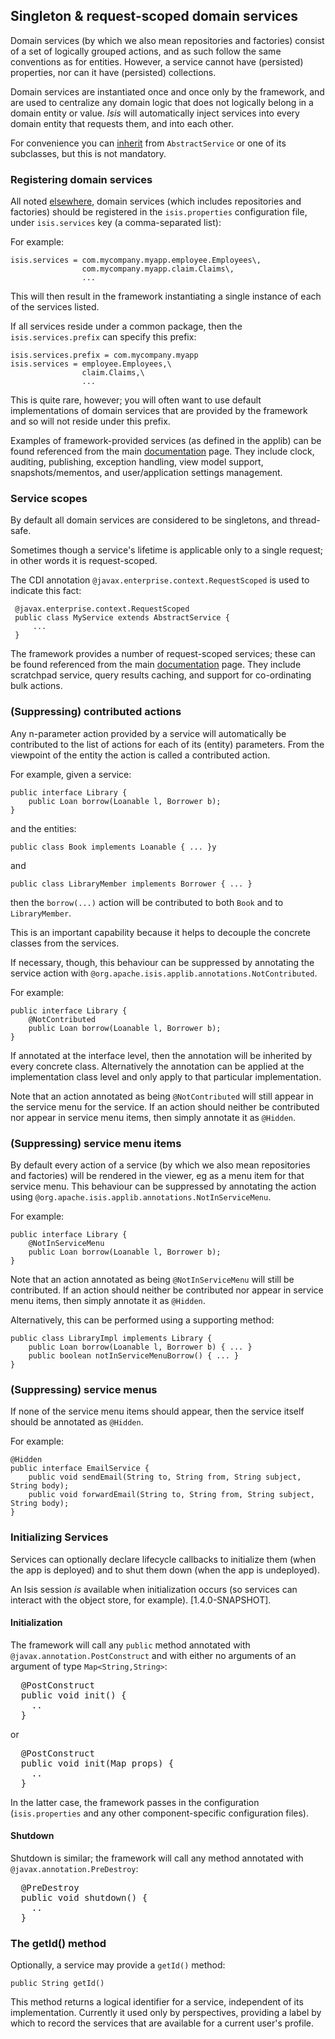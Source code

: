 Singleton &amp; request-scoped domain services
-----------------------------------------------

Domain services (by which we also mean repositories and factories) consist of a set 
of logically grouped actions, and as such follow the same conventions as for entities. However, a service cannot have (persisted) properties, nor can it have (persisted) collections.

Domain services are instantiated once and once only by the framework,
and are used to centralize any domain logic that does not logically
belong in a domain entity or value. *Isis* will automatically inject
services into every domain entity that requests them, and into each
other.

For convenience you can [inherit](../how-tos/how-to-01-010-How-to-have-a-domain-object-be-a-POJO.html) from `AbstractService` or one of its subclasses, but this is not mandatory.

### Registering domain services

All noted [elsewhere](../how-to-09-010-How-to-register-domain-services,-repositories-and-factories.html), domain services (which includes repositories and factories) should be registered in the `isis.properties` configuration file, under `isis.services` key (a comma-separated list):

For example:

    isis.services = com.mycompany.myapp.employee.Employees\,
                    com.mycompany.myapp.claim.Claims\,
                    ...

This will then result in the framework instantiating a single instance of each of the services listed.

If all services reside under a common package, then the `isis.services.prefix` can specify this prefix:

    isis.services.prefix = com.mycompany.myapp
    isis.services = employee.Employees,\
                    claim.Claims,\
                    ...

This is quite rare, however; you will often want to use default implementations of domain services that are provided by the framework and so will not reside under this prefix.

Examples of framework-provided services (as defined in the applib) can be found referenced from the main [documentation](../../documentation.html) page.   They include clock, auditing, publishing, exception handling, view model support, snapshots/mementos, and user/application settings management.


### Service scopes

By default all domain services are considered to be singletons, and thread-safe.

Sometimes though a service's lifetime is applicable only to a single request; in other words it is request-scoped.

The CDI annotation `@javax.enterprise.context.RequestScoped` is used to indicate this fact:

     @javax.enterprise.context.RequestScoped
     public class MyService extends AbstractService {
         ...
     }

The framework provides a number of request-scoped services; these can be found referenced from the main [documentation](../../documentation.html) page.   They include scratchpad service, query results caching, and support for co-ordinating bulk actions. 


### (Suppressing) contributed actions

Any n-parameter action provided by a service will automatically be contributed to the list of actions for each of its (entity) parameters. From the viewpoint of the entity the action is called a contributed action.

For example, given a service:

    public interface Library {
        public Loan borrow(Loanable l, Borrower b);
    }

and the entities:

    public class Book implements Loanable { ... }y

and

    public class LibraryMember implements Borrower { ... }

then the `borrow(...)` action will be contributed to both `Book` and to `LibraryMember`.

This is an important capability because it helps to decouple the concrete classes from the services.

If necessary, though, this behaviour can be suppressed by annotating the service action with  `@org.apache.isis.applib.annotations.NotContributed`.

For example:

    public interface Library {
        @NotContributed
        public Loan borrow(Loanable l, Borrower b);
    }

If annotated at the interface level, then the annotation will be inherited by every concrete class. Alternatively the annotation can be applied at the implementation class level and only apply to that particular implementation.

Note that an action annotated as being `@NotContributed` will still appear in the service menu for the service. If an action should neither be contributed nor appear in service menu items, then simply annotate it as `@Hidden`.

### (Suppressing) service menu items

By default every action of a service (by which we also mean repositories and factories) will be rendered in the viewer, eg as a menu item for that service menu. This behaviour can be suppressed by annotating the action using `@org.apache.isis.applib.annotations.NotInServiceMenu`.

For example:

    public interface Library {
        @NotInServiceMenu
        public Loan borrow(Loanable l, Borrower b);
    }

Note that an action annotated as being `@NotInServiceMenu` will still be contributed. If an action should neither be contributed nor appear in service menu items, then simply annotate it as `@Hidden`.

Alternatively, this can be performed using a supporting method:

    public class LibraryImpl implements Library {
        public Loan borrow(Loanable l, Borrower b) { ... }
        public boolean notInServiceMenuBorrow() { ... }
    }

### (Suppressing) service menus

If none of the service menu items should appear, then the service itself should be annotated as `@Hidden`.

For example:

    @Hidden
    public interface EmailService {
        public void sendEmail(String to, String from, String subject, String body);
        public void forwardEmail(String to, String from, String subject, String body);
    }

### Initializing Services

Services can optionally declare lifecycle callbacks to initialize them (when the app is deployed) and to shut them down (when the app is undeployed).

An Isis session *is* available when initialization occurs (so services can interact with the object store, for example). [1.4.0-SNAPSHOT].

#### Initialization

The framework will call any `public` method annotated with `@javax.annotation.PostConstruct` and with either no arguments of an argument of type `Map<String,String>`:

<pre>
  @PostConstruct
  public void init() {
    ..
  }
</pre>

or

<pre>
  @PostConstruct
  public void init(Map<String,String> props) {
    ..
  }
</pre>

In the latter case, the framework passes in the configuration (`isis.properties` and any other component-specific configuration files).


#### Shutdown

Shutdown is similar; the framework will call any method annotated with `@javax.annotation.PreDestroy`:

<pre>
  @PreDestroy
  public void shutdown() {
    ..
  }
</pre>


### The getId() method

Optionally, a service may provide a `getId()` method:

    public String getId()

This method returns a logical identifier for a service, independent of its implementation. Currently it used only by perspectives, providing a label by which to record the services that are available for a current user's profile. <!--See ? for more about profiles and perspectives.-->

